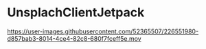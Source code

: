 # UnsplachClientJetpack


https://user-images.githubusercontent.com/52365507/226551980-d857bab3-8014-4ce4-82c8-680f7fceff5e.mov
